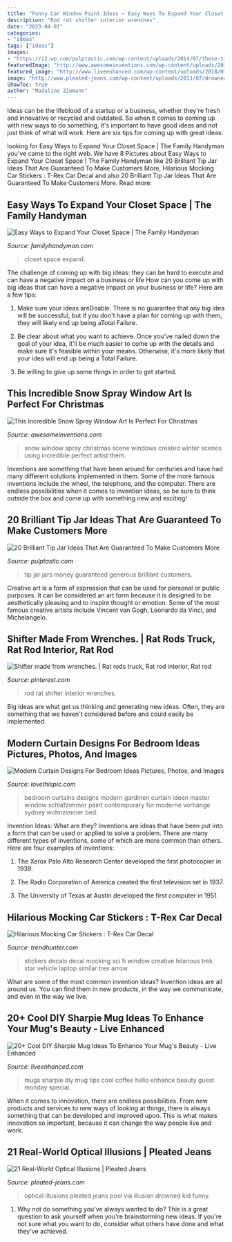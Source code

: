 ```yaml
---
title: "Funny Car Window Paint Ideas ~ Easy Ways To Expand Your Closet Space"
description: "Rod rat shifter interior wrenches"
date: "2023-04-01"
categories:
- "ideas"
tags: ["ideas"]
images:
- "https://i2.wp.com/pulptastic.com/wp-content/uploads/2014/07/these-tip-jars-will-definitely-get-money-21.jpg?resize=550%2C733"
featuredImage: "http://www.awesomeinventions.com/wp-content/uploads/2015/12/snow-scene-window.jpg"
featured_image: "http://www.liveenhanced.com/wp-content/uploads/2018/01/DIY-sharpie-mugs-ideas-9.jpg"
image: "http://www.pleated-jeans.com/wp-content/uploads/2011/07/drowned-kid-optical-illusion.jpeg"
ShowToc: true
author: "Madaline Ziemann"
---
```



Ideas can be the lifeblood of a startup or a business, whether they're fresh and innovative or recycled and outdated. So when it comes to coming up with new ways to do something, it's important to have good ideas and not just think of what will work. Here are six tips for coming up with great ideas:

	

		
looking for Easy Ways to Expand Your Closet Space | The Family Handyman you've came to the right web. We have 8 Pictures about Easy Ways to Expand Your Closet Space | The Family Handyman like 20 Brilliant Tip Jar Ideas That Are Guaranteed To Make Customers More, Hilarious Mocking Car Stickers : T-Rex Car Decal and also 20 Brilliant Tip Jar Ideas That Are Guaranteed To Make Customers More. Read more:
		
    
## Easy Ways To Expand Your Closet Space | The Family Handyman

<img loading=lazy src="https://cdn2.tmbi.com/TFH/tips-app/JUN_2007_021_T_01.JPG" onerror="this.onerror=null;this.src='https://tse3.mm.bing.net/th?id=OIP.hKVlWOBoZVehiGNUd4uyrAHaHa&amp;pid=15.1';" alt="Easy Ways to Expand Your Closet Space | The Family Handyman">

_Source: familyhandyman.com_

>closet space expand. 

	

The challenge of coming up with big ideas: they can be hard to execute and can have a negative impact on a business or life
How can you come up with big ideas that can have a negative impact on your business or life? Here are a few tips: 
1. Make sure your ideas areDoable. There is no guarantee that any big idea will be successful, but if you don't have a plan for coming up with them, they will likely end up being aTotal Failure. 

2. Be clear about what you want to achieve. Once you've nailed down the goal of your idea, it'll be much easier to come up with the details and make sure it's feasible within your means. Otherwise, it's more likely that your idea will end up being a Total Failure. 

3. Be willing to give up some things in order to get started.

    
## This Incredible Snow Spray Window Art Is Perfect For Christmas

<img loading=lazy src="http://www.awesomeinventions.com/wp-content/uploads/2015/12/snow-scene-window.jpg" onerror="this.onerror=null;this.src='https://tse1.mm.bing.net/th?id=OIP.eGdRyl0lEMi9KAvlmKNc5gHaFj&amp;pid=15.1';" alt="This Incredible Snow Spray Window Art Is Perfect For Christmas">

_Source: awesomeinventions.com_

>snow window spray christmas scene windows created winter scenes using incredible perfect artist them. 

	

Inventions are something that have been around for centuries and have had many different solutions implemented in them. Some of the more famous inventions include the wheel, the telephone, and the computer. There are endless possibilities when it comes to invention ideas, so be sure to think outside the box and come up with something new and exciting!

    
## 20 Brilliant Tip Jar Ideas That Are Guaranteed To Make Customers More

<img loading=lazy src="https://i2.wp.com/pulptastic.com/wp-content/uploads/2014/07/these-tip-jars-will-definitely-get-money-21.jpg?resize=550%2C733" onerror="this.onerror=null;this.src='https://tse4.mm.bing.net/th?id=OIP.I7v0MfTiuPYWa6Odf9895AHaJ3&amp;pid=15.1';" alt="20 Brilliant Tip Jar Ideas That Are Guaranteed To Make Customers More">

_Source: pulptastic.com_

>tip jar jars money guaranteed generous brilliant customers. 

	

Creative art is a form of expression that can be used for personal or public purposes. It can be considered an art form because it is designed to be aesthetically pleasing and to inspire thought or emotion. Some of the most famous creative artists include Vincent van Gogh, Leonardo da Vinci, and Michelangelo.

    
## Shifter Made From Wrenches. | Rat Rods Truck, Rat Rod Interior, Rat Rod

<img loading=lazy src="https://i.pinimg.com/736x/c3/cf/f0/c3cff016c95cc4876c26af64959a0414--rat-rod-dodge.jpg" onerror="this.onerror=null;this.src='https://tse2.mm.bing.net/th?id=OIP.3wBrIQiGzgVa7dlTDw8d6AHaJ3&amp;pid=15.1';" alt="Shifter made from wrenches. | Rat rods truck, Rat rod interior, Rat rod">

_Source: pinterest.com_

>rod rat shifter interior wrenches. 

	

Big ideas are what get us thinking and generating new ideas. Often, they are something that we haven't considered before and could easily be implemented.

    
## Modern Curtain Designs For Bedroom Ideas Pictures, Photos, And Images

<img loading=lazy src="http://www.lovethispic.com/uploaded_images/192411-Modern-Curtain-Designs-For-Bedroom-Ideas.jpg" onerror="this.onerror=null;this.src='https://tse1.mm.bing.net/th?id=OIP.Wl7VwQQPpzxpm7pgdj_4ewHaFz&amp;pid=15.1';" alt="Modern Curtain Designs For Bedroom Ideas Pictures, Photos, and Images">

_Source: lovethispic.com_

>bedroom curtains designs modern gardinen curtain ideen master window schlafzimmer paint contemporary für moderne vorhänge sydney wohnzimmer bed. 

	

Invention Ideas: What are they?
Inventions are ideas that have been put into a form that can be used or applied to solve a problem. There are many different types of inventions, some of which are more common than others. Here are four examples of inventions:
1. The Xerox Palo Alto Research Center developed the first photocopier in 1939.

2. The Radio Corporation of America created the first television set in 1937.

3. The University of Texas at Austin developed the first computer in 1951.


    
## Hilarious Mocking Car Stickers : T-Rex Car Decal

<img loading=lazy src="http://cdn.trendhunterstatic.com/thumbs/trex-car-decal.jpeg" onerror="this.onerror=null;this.src='https://tse2.mm.bing.net/th?id=OIP.KOO8rhStb8qIkYlRH2aZOAHaFh&amp;pid=15.1';" alt="Hilarious Mocking Car Stickers : T-Rex Car Decal">

_Source: trendhunter.com_

>stickers decals decal mocking sci fi window creative hilarious trek star vehicle laptop similar trex arrow. 

	

What are some of the most common invention ideas?
Invention ideas are all around us. You can find them in new products, in the way we communicate, and even in the way we live.

    
## 20+ Cool DIY Sharpie Mug Ideas To Enhance Your Mug&#039;s Beauty - Live Enhanced

<img loading=lazy src="http://www.liveenhanced.com/wp-content/uploads/2018/01/DIY-sharpie-mugs-ideas-9.jpg" onerror="this.onerror=null;this.src='https://tse3.mm.bing.net/th?id=OIP.VlejxYm-6z0bRHrEZgXk3AHaFj&amp;pid=15.1';" alt="20+ Cool DIY Sharpie Mug Ideas To Enhance Your Mug&#039;s Beauty - Live Enhanced">

_Source: liveenhanced.com_

>mugs sharpie diy mug tips cool coffee hello enhance beauty guest monday special. 

	

When it comes to innovation, there are endless possibilities. From new products and services to new ways of looking at things, there is always something that can be developed and improved upon. This is what makes innovation so important, because it can change the way people live and work.

    
## 21 Real-World Optical Illusions | Pleated Jeans

<img loading=lazy src="http://www.pleated-jeans.com/wp-content/uploads/2011/07/drowned-kid-optical-illusion.jpeg" onerror="this.onerror=null;this.src='https://tse2.mm.bing.net/th?id=OIP.ZU0SVIIwRNcvfj5h2irGAgHaKT&amp;pid=15.1';" alt="21 Real-World Optical Illusions | Pleated Jeans">

_Source: pleated-jeans.com_

>optical illusions pleated jeans pool via illusion drowned kid funny. 

	

1. Why not do something you've always wanted to do? This is a great question to ask yourself when you're brainstorming new ideas. If you're not sure what you want to do, consider what others have done and what they've achieved.

